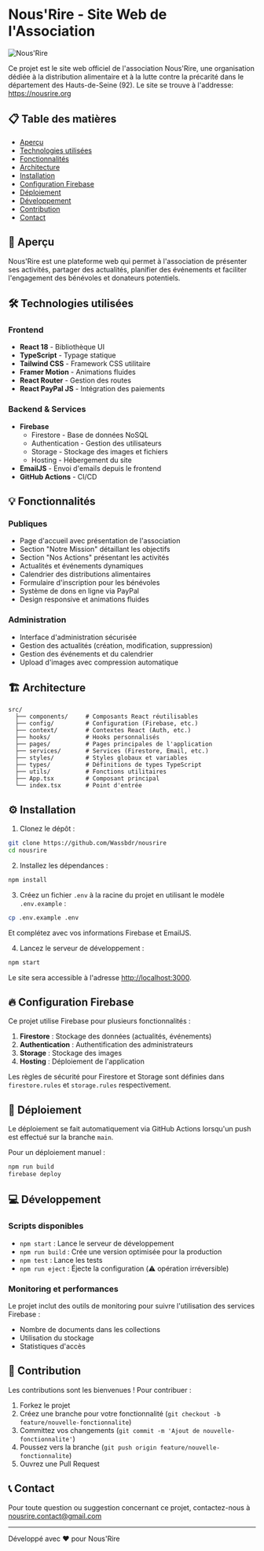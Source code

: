 # Nous'Rire - Site Web de l'Association

![Nous'Rire](/public/images/maraude_logo.svg)

Ce projet est le site web officiel de l'association Nous'Rire, une organisation dédiée à la distribution alimentaire et à la lutte contre la précarité dans le département des Hauts-de-Seine (92).
Le site se trouve à l'addresse: https://nousrire.org

## 📋 Table des matières
- [Aperçu](#aperçu)
- [Technologies utilisées](#technologies-utilisées)
- [Fonctionnalités](#fonctionnalités)
- [Architecture](#architecture)
- [Installation](#installation)
- [Configuration Firebase](#configuration-firebase)
- [Déploiement](#déploiement)
- [Développement](#développement)
- [Contribution](#contribution)
- [Contact](#contact)

## 🌟 Aperçu

Nous'Rire est une plateforme web qui permet à l'association de présenter ses activités, partager des actualités, planifier des événements et faciliter l'engagement des bénévoles et donateurs potentiels.

## 🛠️ Technologies utilisées

### Frontend
- **React 18** - Bibliothèque UI
- **TypeScript** - Typage statique
- **Tailwind CSS** - Framework CSS utilitaire
- **Framer Motion** - Animations fluides
- **React Router** - Gestion des routes
- **React PayPal JS** - Intégration des paiements

### Backend & Services
- **Firebase**
  - Firestore - Base de données NoSQL
  - Authentication - Gestion des utilisateurs
  - Storage - Stockage des images et fichiers
  - Hosting - Hébergement du site
- **EmailJS** - Envoi d'emails depuis le frontend
- **GitHub Actions** - CI/CD

## 💡 Fonctionnalités

### Publiques
- Page d'accueil avec présentation de l'association
- Section "Notre Mission" détaillant les objectifs
- Section "Nos Actions" présentant les activités
- Actualités et événements dynamiques
- Calendrier des distributions alimentaires
- Formulaire d'inscription pour les bénévoles
- Système de dons en ligne via PayPal
- Design responsive et animations fluides

### Administration
- Interface d'administration sécurisée
- Gestion des actualités (création, modification, suppression)
- Gestion des événements et du calendrier
- Upload d'images avec compression automatique

## 🏗️ Architecture

```
src/
  ├── components/     # Composants React réutilisables
  ├── config/         # Configuration (Firebase, etc.)
  ├── context/        # Contextes React (Auth, etc.)
  ├── hooks/          # Hooks personnalisés
  ├── pages/          # Pages principales de l'application
  ├── services/       # Services (Firestore, Email, etc.)
  ├── styles/         # Styles globaux et variables
  ├── types/          # Définitions de types TypeScript
  ├── utils/          # Fonctions utilitaires
  ├── App.tsx         # Composant principal
  └── index.tsx       # Point d'entrée
```

## ⚙️ Installation

1. Clonez le dépôt :
```bash
git clone https://github.com/Wassbdr/nousrire
cd nousrire
```

2. Installez les dépendances :
```bash
npm install
```

3. Créez un fichier `.env` à la racine du projet en utilisant le modèle `.env.example` :
```bash
cp .env.example .env
```
Et complétez avec vos informations Firebase et EmailJS.

4. Lancez le serveur de développement :
```bash
npm start
```

Le site sera accessible à l'adresse [http://localhost:3000](http://localhost:3000).

## 🔥 Configuration Firebase

Ce projet utilise Firebase pour plusieurs fonctionnalités :

1. **Firestore** : Stockage des données (actualités, événements)
2. **Authentication** : Authentification des administrateurs
3. **Storage** : Stockage des images
4. **Hosting** : Déploiement de l'application

Les règles de sécurité pour Firestore et Storage sont définies dans `firestore.rules` et `storage.rules` respectivement.

## 🚀 Déploiement

Le déploiement se fait automatiquement via GitHub Actions lorsqu'un push est effectué sur la branche `main`.

Pour un déploiement manuel :
```bash
npm run build
firebase deploy
```

## 💻 Développement

### Scripts disponibles

- `npm start` : Lance le serveur de développement
- `npm run build` : Crée une version optimisée pour la production
- `npm test` : Lance les tests
- `npm run eject` : Éjecte la configuration (⚠️ opération irréversible)

### Monitoring et performances

Le projet inclut des outils de monitoring pour suivre l'utilisation des services Firebase :
- Nombre de documents dans les collections
- Utilisation du stockage
- Statistiques d'accès

## 👥 Contribution

Les contributions sont les bienvenues ! Pour contribuer :

1. Forkez le projet
2. Créez une branche pour votre fonctionnalité (`git checkout -b feature/nouvelle-fonctionnalite`)
3. Committez vos changements (`git commit -m 'Ajout de nouvelle-fonctionnalite'`)
4. Poussez vers la branche (`git push origin feature/nouvelle-fonctionnalite`)
5. Ouvrez une Pull Request

## 📞 Contact

Pour toute question ou suggestion concernant ce projet, contactez-nous à [nousrire.contact@gmail.com](mailto:nousrire.contact@gmail.com)

---

Développé avec ❤️ pour Nous'Rire
